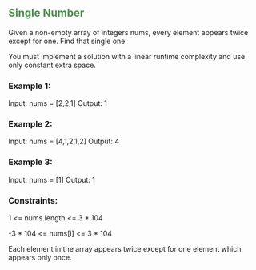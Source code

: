 
## <span style="color:#4B904C">Single Number</span>

Given a non-empty array of integers nums, every element appears twice except for one. Find that single one.

You must implement a solution with a linear runtime complexity and use only constant extra space.

 

### Example 1:

Input: nums = [2,2,1]
Output: 1
### Example 2:

Input: nums = [4,1,2,1,2]
Output: 4
### Example 3:

Input: nums = [1]
Output: 1
 

### Constraints:

1 <= nums.length <= 3 * 104

-3 * 104 <= nums[i] <= 3 * 104

Each element in the array appears twice except for one element which appears only once.